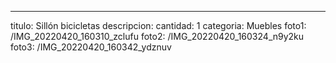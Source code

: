 ---

titulo: Sillón bicicletas
descripcion:
cantidad: 1
categoria: Muebles
foto1: /IMG_20220420_160310_zclufu
foto2: /IMG_20220420_160324_n9y2ku
foto3: /IMG_20220420_160342_ydznuv
